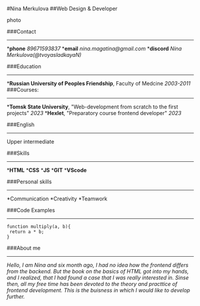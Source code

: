 #Nina Merkulova
##Web Design & Developer

photo

###Contact
*******
*__phone__ _89671593837_
*__email__ _nina.magatina@gmail.com_
*__discord__ _Nina Merkulova(@tvoyasladkayaN)_

###Education
*******
*__Russian University of Peoples Friendship__, Faculty of Medcine _2003-2011_
###Courses:
*******
*__Tomsk State University__, "Web-development from scratch to the first projects" _2023_
*__Hexlet__, "Preparatory course frontend developer" _2023_

###English 
********
Upper intermediate

###Skills
********
*__HTML__
*__CSS__
*__JS__
*__GIT__
*__VScode__

###Personal skills
*********
*Communication
*Creativity
*Teamwork

###Code Examples
*********
```
function multiply(a, b){
 return a * b;
}
```
###About me
**********
_Hello, I am Nina and six month ago, I had no idea how the frontend differs from the backend. But the book on the basics of HTML got into my hands, and I realized, that I had found a case that I was really interested in. Sinse then, all my free time has been devoted to the theory and practtice of frontend development. This is the buisness in which I would like to develop further._